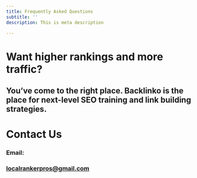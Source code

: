 ```yaml
---
title: Frequently Asked Questions
subtitle: ''
description: This is meta description

---
```

# **Want higher rankings and more traffic?**

## **You’ve come to the right place. Backlinko is the place for next-level SEO training and link building strategies.**

# **Contact Us**

### **Email:**

### **localrankerpros@gmail.com**
